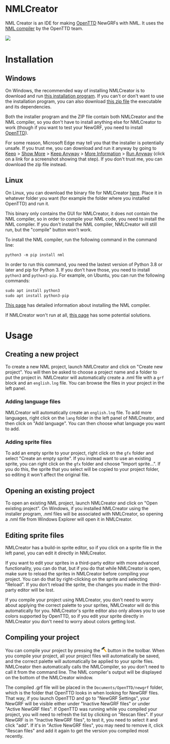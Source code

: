 # NMLCreator
NML Creator is an IDE for making [OpenTTD](https://github.com/OpenTTD/OpenTTD) NewGRFs with NML. It uses the [NML compiler](https://github.com/OpenTTD/nml) by the OpenTTD team.

![](https://i.stack.imgur.com/2fXYI.png)

# Installation
## Windows
On Windows, the recommended way of installing NMLCreator is to download and run [this installation program](https://github.com/DonaldDuck313/NMLCreator/raw/main/nmlcreator-setup-windows.exe). If you can't or don't want to use the installation program, you can also download [this zip file](https://github.com/DonaldDuck313/NMLCreator/raw/main/nmlcreator-windows.zip) the executable and its dependencies.

Both the installer program and the ZIP file contain both NMLCreator and the NML compiler, so you don't have to install anything else for NMLCreator to work (though if you want to test your NewGRF, you need to install [OpenTTD](https://github.com/OpenTTD/OpenTTD)).

For some reason, Microsoft Edge may tell you that the installer is potentially unsafe. If you trust me, you can download and run it anyway by going to [Keep](https://i.stack.imgur.com/7Cv9M.png) > [Show More](https://i.stack.imgur.com/qGC1e.png) > [Keep Anyway](https://i.stack.imgur.com/TTtJY.png) > [More Information](https://i.stack.imgur.com/nGNPh.png) > [Run Anyway](https://i.stack.imgur.com/CJwy1.png) (click on a link for a screenshot showing that step). If you don't trust me, you can download the zip file instead.

## Linux
On Linux, you can download the binary file for NMLCreator [here](https://github.com/DonaldDuck313/NMLCreator/raw/main/NMLCreator-linux). Place it in whatever folder you want (for example the folder where you installed OpenTTD) and run it.

This binary only contains the GUI for NMLCreator, it does not contain the NML compiler, so in order to compile your NML code, you need to install the NML compiler. If you don't install the NML compiler, NMLCreator will still run, but the "compile" button won't work.

To install the NML compiler, run the following command in the command line:

    python3 -m pip install nml

In order to run this command, you need the lastest version of Python 3.8 or later and pip for Python 3. If you don't have those, you need to install `python3` and `python3-pip`. For example, on Ubuntu, you can run the following commands:

    sudo apt install python3
    sudo apt install python3-pip

[This page](https://github.com/OpenTTD/nml#3-installation) has detailed information about installing the NML compiler.

If NMLCreator won't run at all, [this page](https://askubuntu.com/q/308128) has some potential solutions.

# Usage
## Creating a new project
To create a new NML project, launch NMLCreator and click on "Create new project". You will then be asked to choose a project name and a folder to put the project in. NMLCreator will automatically create a .nml file with a `grf` block and an `english.lng` file. You can browse the files in your project in the left panel.

### Adding language files
NMLCreator will automatically create an `english.lng` file. To add more languages, right click on the `lang` folder in the left panel of NMLCreator, and then click on "Add language". You can then choose what language you want to add.

### Adding sprite files
To add an empty sprite to your project, right click on the `gfx` folder and select "Create an empty sprite". If you instead want to use an existing sprite, you can right click on the `gfx` folder and choose "Import sprite...". If you do this, the sprite that you select will be copied to your project folder, so editing it won't affect the original file.

## Opening an existing project
To open an existing NML project, launch NMLCreator and click on "Open existing project". On Windows, if you installed NMLCreator using the installer program, .nml files will be associated with NMLCreator, so opening a .nml file from Windows Explorer will open it in NMLCreator.

## Editing sprite files
NMLCreator has a build-in sprite editor, so if you click on a sprite file in the left panel, you can edit it directly in NMLCreator.

If you want to edit your sprites in a third-party editor with more advanced functionality, you can do that, but if you do that while NMLCreator is open, make sure to reload the sprites in NMLCreator before compiling your project. You can do that by right-clicking on the sprite and selecting "Reload". If you don't reload the sprite, the changes you made in the third-party editor will be lost.

If you compile your project using NMLCreator, you don't need to worry about applying the correct palette to your sprites, NMLCreator will do this automatically for you. NMLCreator's sprite editor also only allows you to use colors supported by OpenTTD, so if you edit your sprite directly in NMLCreator you don't need to worry about colors getting lost.

## Compiling your project
You can compile your project by pressing the <img src="https://raw.githubusercontent.com/DonaldDuck313/NMLCreator/main/sources/icons/hammer.svg" height="16"/> button in the toolbar. When you compile your project, all your project files will automatically be saved, and the correct palette will automatically be applied to your sprite files. NMLCreator then automatically calls the NMLCompiler, so you don't need to call it from the command line. The NML compiler's output will be displayed on the bottom of the NMLCreator window.

The compiled .grf file will be placed in the `Documents/OpenTTD/newgrf` folder, which is the folder that OpenTTD looks in when looking for NewGRF files. That way, if you launch OpenTTD and go to "NewGRF Settings", your NewGRF will be visible either under "Inactive NewGRF files" or under "Active NewGRF files". If OpenTTD was running while you compiled your project, you will need to refresh the list by clicking on "Rescan files". If your NewGRF is in "Inactive NewGRF files", to test it, you need to select it and click "add". If it's in "Active NewGRF files", you may need to remove it, click "Rescan files" and add it again to get the version you compiled most recently.
